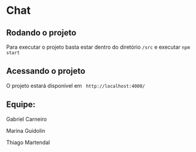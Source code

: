 # Chat

## Rodando o projeto 
 Para executar o projeto basta estar dentro do diretório ```/src``` e executar ```npm start ```

## Acessando o projeto
O projeto estará disponível em ``` http://localhost:4000/```

## Equipe:

Gabriel Carneiro

Marina Guidolin

Thiago Martendal
